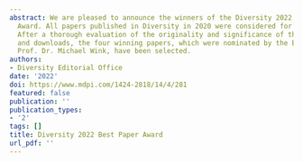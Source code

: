 ```yaml
---
abstract: We are pleased to announce the winners of the Diversity 2022 Best Paper
  Award. All papers published in Diversity in 2020 were considered for the award.
  After a thorough evaluation of the originality and significance of the papers, citations,
  and downloads, the four winning papers, which were nominated by the Editor-in-Chief,
  Prof. Dr. Michael Wink, have been selected.
authors:
- Diversity Editorial Office
date: '2022'
doi: https://www.mdpi.com/1424-2818/14/4/281
featured: false
publication: ''
publication_types:
- '2'
tags: []
title: Diversity 2022 Best Paper Award
url_pdf: ''
---
```

